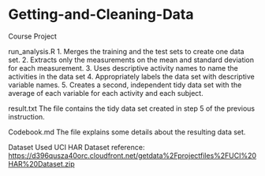# Getting-and-Cleaning-Data


Course Project


run_analysis.R
	1. Merges the training and the test sets to create one data set.
	2. Extracts only the measurements on the mean and standard deviation for each measurement. 
	3. Uses descriptive activity names to name the activities in the data set
	4. Appropriately labels the data set with descriptive variable names. 
	5. Creates a second, independent tidy data set with the average of each variable for each activity and each subject.


result.txt
	The file contains the tidy data set created in step 5 of the previous instruction.

Codebook.md
	The file explains some details about the resulting data set.


Dataset Used
	UCI HAR Dataset
	reference: https://d396qusza40orc.cloudfront.net/getdata%2Fprojectfiles%2FUCI%20HAR%20Dataset.zip 

